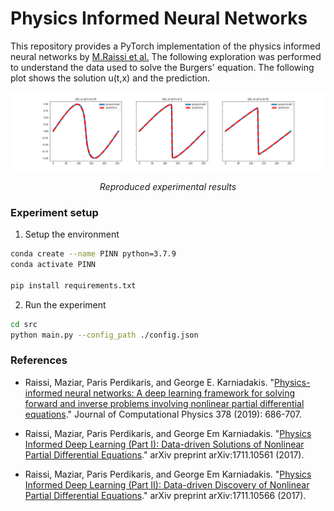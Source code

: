 <h1 style="font-weight:bold" align="left">Physics Informed Neural Networks</h1>

This repository provides a PyTorch implementation of the physics informed neural networks by [M.Raissi et al.](https://www.sciencedirect.com/science/article/pii/S0021999118307125) The following exploration was performed to understand the data used to solve the Burgers' equation. The following plot shows the solution u(t,x) and the prediction.

<p style="center">
<img src='./assets/model_prediction.png' 
/>
</p>
<p align="center">
<i>Reproduced experimental results</i>
<p>

<h3 style="font-weight:bold">Experiment setup</h3>

1. Setup the environment

```bash
conda create --name PINN python=3.7.9
conda activate PINN

pip install requirements.txt
```

2. Run the experiment

```bash
cd src
python main.py --config_path ./config.json
```

<h3 style="font-weight:bold">References</h3>

-   Raissi, Maziar, Paris Perdikaris, and George E. Karniadakis. "[Physics-informed neural networks: A deep learning framework for solving forward and inverse problems involving nonlinear partial differential equations](https://www.sciencedirect.com/science/article/pii/S0021999118307125)." Journal of Computational Physics 378 (2019): 686-707.

-   Raissi, Maziar, Paris Perdikaris, and George Em Karniadakis. "[Physics Informed Deep Learning (Part I): Data-driven Solutions of Nonlinear Partial Differential Equations](https://arxiv.org/abs/1711.10561)." arXiv preprint arXiv:1711.10561 (2017).

-   Raissi, Maziar, Paris Perdikaris, and George Em Karniadakis. "[Physics Informed Deep Learning (Part II): Data-driven Discovery of Nonlinear Partial Differential Equations](https://arxiv.org/abs/1711.10566)." arXiv preprint arXiv:1711.10566 (2017).
